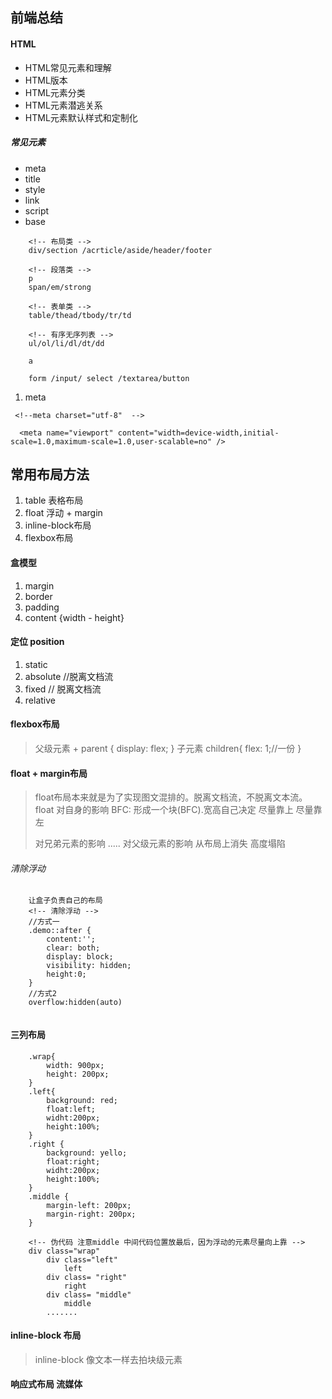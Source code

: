 ## 前端总结
#### HTML 
* HTML常见元素和理解
* HTML版本
* HTML元素分类
* HTML元素潜逃关系
* HTML元素默认样式和定制化

##### 常见元素
* meta
* title
* style 
* link 
* script
* base

```
	<!-- 布局类 -->
	div/section /acrticle/aside/header/footer

	<!-- 段落类 -->
	p 
	span/em/strong

	<!-- 表单类 -->
	table/thead/tbody/tr/td
	
	<!-- 有序无序列表 -->
	ul/ol/li/dl/dt/dd

	a

	form /input/ select /textarea/button
```

1. meta 
```
 <!--meta charset="utf-8"  -->
	
  <meta name="viewport" content="width=device-width,initial-scale=1.0,maximum-scale=1.0,user-scalable=no" />		
```

## 常用布局方法
1. table 表格布局
2. float 浮动 + margin 
3. inline-block布局
4. flexbox布局

#### 盒模型
1. margin
2. border
3. padding 
4. content {width - height}

#### 定位 position
1. static 
2. absolute //脱离文档流
3. fixed // 脱离文档流
4. relative

#### flexbox布局
> 父级元素 + parent {
> 	display: flex;
> }
> 子元素 children{
> 	flex: 1;//一份
> }

#### float + margin布局
> float布局本来就是为了实现图文混排的。脱离文档流，不脱离文本流。
> float 对自身的影响
> BFC: 形成一个块(BFC).宽高自己决定
> 尽量靠上
> 尽量靠左
> 
> 对兄弟元素的影响
> .....
> 对父级元素的影响
> 从布局上消失
> 高度塌陷

###### 清除浮动
```
	让盒子负责自己的布局
	<!-- 清除浮动 -->
	//方式一
	.demo::after {
		content:'';
		clear: both;
		display: block;
		visibility: hidden;
		height:0;
	}
	//方式2
	overflow:hidden(auto)
	
```

#### 三列布局
```
	.wrap{
		width: 900px;
		height: 200px;
	}
	.left{
		background: red;
		float:left;
		widht:200px;
		height:100%;
	}
	.right {
		background: yello;
		float:right;
		widht:200px;
		height:100%;
	}
	.middle {
		margin-left: 200px;
		margin-right: 200px;
	}

	<!-- 伪代码 注意middle 中间代码位置放最后，因为浮动的元素尽量向上靠 -->
	div class="wrap"
		div class="left"
			left 
		div class= "right"
			right
		div class= "middle"
			middle
		.......		

```

#### inline-block 布局
> inline-block 像文本一样去拍块级元素

#### 响应式布局 流媒体


